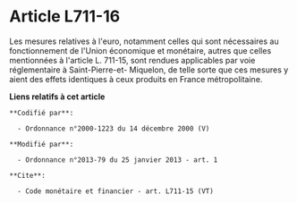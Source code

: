 # Article L711-16

Les mesures relatives à l'euro, notamment celles qui sont nécessaires au fonctionnement de l'Union économique et monétaire,
autres que celles mentionnées à l'article L. 711-15, sont rendues applicables par voie réglementaire à Saint-Pierre-et-
Miquelon, de telle sorte que ces mesures y aient des effets identiques à ceux produits en France métropolitaine.

**Liens relatifs à cet article**

	**Codifié par**:

	  - Ordonnance n°2000-1223 du 14 décembre 2000 (V)

	**Modifié par**:

	  - Ordonnance n°2013-79 du 25 janvier 2013 - art. 1

	**Cite**:

	  - Code monétaire et financier - art. L711-15 (VT)
